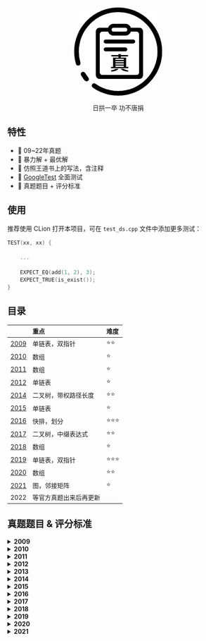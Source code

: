 <br>
<p align="center">
<img src="./images/H.png" alt="logo" height="200" width="200"/>
</p>

<p align="center">
日拱一卒 功不唐捐
</p>

## 特性

- 🍓 09~22年真题
- 🍒 暴力解 + 最优解
- 🥭 仿照王道书上的写法，含注释
- 🍉 [GoogleTest](https://github.com/google/googletest) 全面测试
- 🍇 真题题目 + 评分标准

## 使用

推荐使用 CLion 打开本项目，可在 `test_ds.cpp` 文件中添加更多测试：

```c++
TEST(xx, xx) {
    
    ...
    
    EXPECT_EQ(add(1, 2), 3);
    EXPECT_TRUE(is_exist());
}
```

## 目录


|                  | 重点                   | 难度 |
| :--------------- | :--------------------- | :--- |
| [2009](./09.cpp) | 单链表，双指针         | ⭐⭐   |
| [2010](./10.cpp) | 数组                   | ⭐    |
| [2011](./11.cpp) | 数组                   | ⭐    |
| [2012](./12.cpp) | 单链表                 | ⭐    |
| [2014](./14.cpp) | 二叉树，带权路径长度   | ⭐⭐   |
| [2015](./15.cpp) | 单链表                 | ⭐    |
| [2016](./16.cpp) | 快排，划分             | ⭐⭐⭐  |
| [2017](./17.cpp) | 二叉树，中缀表达式     | ⭐⭐   |
| [2018](./18.cpp) | 数组                   | ⭐    |
| [2019](./19.cpp) | 单链表，双指针         | ⭐⭐⭐  |
| [2020](./20.cpp) | 数组                   | ⭐⭐   |
| [2021](./21.cpp) | 图，邻接矩阵           | ⭐    |
| 2022             | 等官方真题出来后再更新 |      |
  



## 真题题目 & 评分标准

<details>
<summary><b>2009</b></summary>

![09](images/09desc.png)
![09](images/09.png)
</details>


<details>
<summary><b>2010</b></summary>

![10](images/10desc.png)
参考答案时间复杂度为O(n)，空间复杂度O(1)，无具体评判标准
</details>


<details>
<summary><b>2011</b></summary>

![11](images/11desc.png)
参考答案时间复杂度为O(n)，空间复杂度O(1)，无具体评判标准
</details>



<details>
<summary><b>2012</b></summary>

![12](images/12desc.png)
![12](images/12.png)
</details>


<details>
<summary><b>2013</b></summary>

![13](images/13desc.png)
![13](images/13.png)
</details>


<details>
<summary><b>2014</b></summary>

![14](images/14desc.png)
![14](images/14.png)
</details>


<details>
<summary><b>2015</b></summary>

![15](images/15desc.png)
![15](images/15.png)
</details>


<details>
<summary><b>2016</b></summary>

![16](images/16desc.png)
![16](images/16.png)
</details>


<details>
<summary><b>2017</b></summary>

![17](images/17desc.png)
![17](images/17.png)
</details>


<details>
<summary><b>2018</b></summary>

![18](images/18desc.png)
参考答案时间复杂度为O(n)，无具体评判标准
</details>


<details>
<summary><b>2019</b></summary>

![19](images/19desc.png)
参考答案时间复杂度为O(n)，无具体评判标准
</details>


<details>
<summary><b>2020</b></summary>

![20](images/20desc.png)
参考答案时间复杂度为O(n)，空间复杂度O(1)，无具体评判标准
</details>


<details>
<summary><b>2021</b></summary>

![21](images/21desc.png)
参考答案时间复杂度为O(n^2)，空间复杂度O(1)，无具体评判标准
</details>
